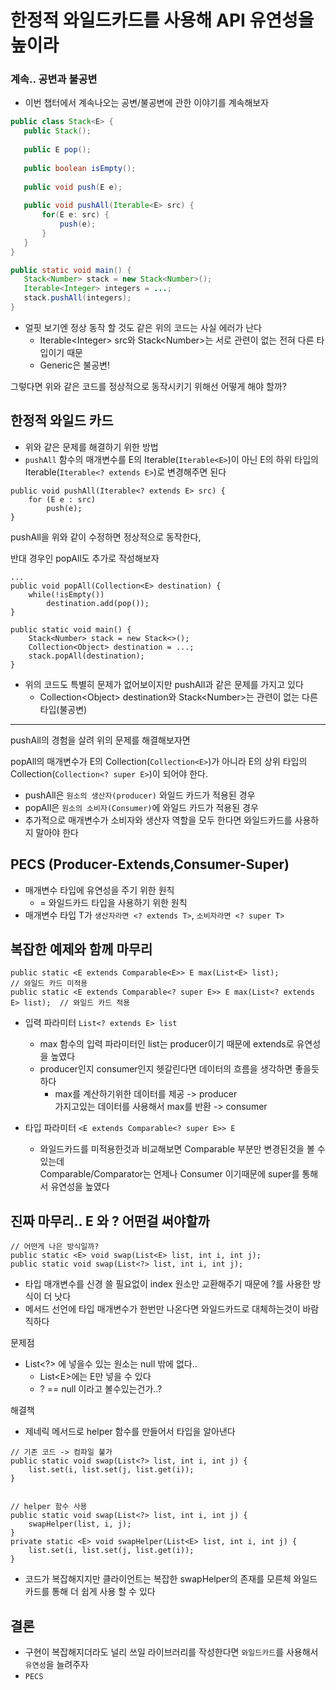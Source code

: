 # 한정적 와일드카드를 사용해 API 유연성을 높이라

### 계속.. 공변과 불공변 
 - 이번 챕터에서 계속나오는 공변/불공변에 관한 이야기를 계속해보자 
 ````java
public class Stack<E> {
    public Stack();
    
    public E pop();
    
    public boolean isEmpty();
    
    public void push(E e);
        
    public void pushAll(Iterable<E> src) {
        for(E e: src) {
            push(e);
        }
    }
}

public static void main() {
    Stack<Number> stack = new Stack<Number>();
    Iterable<Integer> integers = ...;
    stack.pushAll(integers);
}
````
 - 얼핏 보기엔 정상 동작 할 것도 같은 위의 코드는 사실 에러가 난다 
     - Iterable\<Integer> src와 Stack\<Number>는 서로 관련이 없는 전혀 다른 타입이기 때문 
     - Generic은 불공변!

그렇다면 위와 같은 코드를 정상적으로 동작시키기 위해선 어떻게 해야 할까?

## 한정적 와일드 카드 
- 위와 같은 문제를 해결하기 위한 방법
- `pushAll` 함수의 매개변수를 E의 Iterable(`Iterable<E>`)이 아닌 E의 하위 타입의 Iterable(`Iterable<? extends E>`)로 변경해주면 된다 
```
public void pushAll(Iterable<? extends E> src) {
    for (E e : src) 
        push(e);
}
```
pushAll을 위와 같이 수정하면 정상적으로 동작한다, 

반대 경우인 popAll도 추가로 작성해보자


````
...
public void popAll(Collection<E> destination) {
    while(!isEmpty())
        destination.add(pop());
}

public static void main() {
    Stack<Number> stack = new Stack<>();
    Collection<Object> destination = ...;
    stack.popAll(destination);
}
````
- 위의 코드도 특별히 문제가 없어보이지만 pushAll과 같은 문제를 가지고 있다
     - Collection\<Object> destination와 Stack\<Number>는 관련이 없는 다른 타입(불공변)

--- 
pushAll의 경험을 살려 위의 문제를 해결해보자면

popAll의 매개변수가 E의 Collection(`Collection<E>`)가 아니라 E의 상위 타입의 Collection(`Collection<? super E>`)이 되어야 한다.
 - pushAll은 `원소의 생산자(producer)` 와일드 카드가 적용된 경우
 - popAll은 `원소의 소비자(Consumer)`에 와일드 카드가 적용된 경우
 - 추가적으로 매개변수가 소비자와 생산자 역할을 모두 한다면 와일드카드를 사용하지 말아야 한다 
 
## PECS (Producer-Extends,Consumer-Super)
- 매개변수 타입에 유연성을 주기 위한 원칙
    - = 와일드카드 타입을 사용하기 위한 원칙
- 매개변수 타입 T가 `생산자라면 <? extends T>`, `소비자라면 <? super T>`

## 복잡한 예제와 함께 마무리
````
public static <E extends Comparable<E>> E max(List<E> list);                    // 와일드 카드 미적용
public static <E extends Comparable<? super E>> E max(List<? extends E> list);  // 와일드 카드 적용
````

- 입력 파라미터 `List<? extends E> list` 
    - max 함수의 입력 파라미터인 list는 producer이기 때문에 extends로 유연성을 높였다
    - producer인지 consumer인지 헷갈린다면 데이터의 흐름을 생각하면 좋을듯 하다 
        - max를 계산하기위한 데이터를 제공 -> producer   
           가지고있는 데이터를 사용해서 max를 반환 -> consumer
           
- 타입 파라미터 `<E extends Comparable<? super E>> E`
    - 와일드카드를 미적용한것과 비교해보면 Comparable 부분만 변경된것을 볼 수 있는데    
       Comparable/Comparator는 언제나 Consumer 이기때문에 super를 통해서 유연성을 높였다 
       

## 진짜 마무리.. E 와 ? 어떤걸 써야할까
````
// 어떤게 나은 방식일까?
public static <E> void swap(List<E> list, int i, int j);
public static void swap(List<?> list, int i, int j);
````
- 타입 매개변수를 신경 쓸 필요없이 index 원소만 교환해주기 때문에 ?를 사용한 방식이 더 낫다
- 메서드 선언에 타입 매개변수가 한번만 나온다면 와일드카드로 대체하는것이 바람직하다

문제점
- List<?> 에 넣을수 있는 원소는 null 밖에 없다..  
    - List\<E>에는 E만 넣을 수 있다 
    - ? == null 이라고 볼수있는건가..?

해결책
- 제네릭 메서드로 helper 함수를 만들어서 타입을 알아낸다
```
// 기존 코드 -> 컴파일 불가
public static void swap(List<?> list, int i, int j) {
    list.set(i, list.set(j, list.get(i));
}


// helper 함수 사용
public static void swap(List<?> list, int i, int j) {
    swapHelper(list, i, j);
}
private static <E> void swapHelper(List<E> list, int i, int j) {
    list.set(i, list.set(j, list.get(i));
}
```
- 코드가 복잡해지지만 클라이언트는 복잡한 swapHelper의 존재를 모른체 와일드카드를 통해 더 쉽게 사용 할 수 있다

## 결론
- 구현이 복잡해지더라도 널리 쓰일 라이브러리를 작성한다면 `와일드카드`를 사용해서 `유연성`을 늘려주자
- `PECS` 
